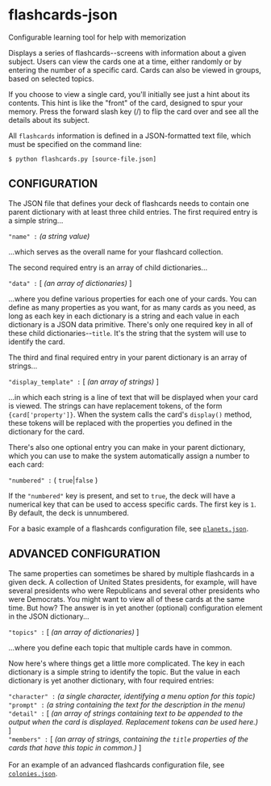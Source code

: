 flashcards-json
===============

Configurable learning tool for help with memorization

Displays a series of flashcards--screens with information about a
given subject. Users can view the cards one at a time, either
randomly or by entering the number of a specific card. Cards
can also be viewed in groups, based on selected topics.

If you choose to view a single card, you'll initially see
just a hint about its contents. This hint is like the "front"
of the card, designed to spur your memory. Press the forward
slash key (/) to flip the card over and see all the details
about its subject.

All `flashcards` information is defined in a JSON-formatted text file,
which must be specified on the command line:

   `$ python flashcards.py [source-file.json]`

CONFIGURATION
-------------

The JSON file that defines your deck of flashcards needs to
contain one parent dictionary with at least three child entries.
The first required entry is a simple string...

  `"name" :` *(a string value)*

...which serves as the overall name for your flashcard collection.

The second required entry is an array of child dictionaries...

  `"data" :` [ *(an array of dictionaries)* ]

...where you define various properties for each one of your cards.
You can define as many properties as you want, for as many cards as you
need, as long as each key in each dictionary is a string and each value
in each dictionary is a JSON data primitive. There's only one required
key in all of these child dictionaries--`title`. It's the string that
the system will use to identify the card.

The third and final required entry in your parent dictionary is an
array of strings...

  `"display_template" :` [ *(an array of strings)* ]

...in which each string is a line of text that will be displayed
when your card is viewed. The strings can have replacement tokens, of
the form `{card['property']}`. When the system calls the card's `display()`
method, these tokens will be replaced with the properties you defined in the
dictionary for the card.

There's also one optional entry you can make in your parent dictionary,
which you can use to make the system automatically assign a number to
each card:

  `"numbered" :` ( `true`|`false` )

If the `"numbered"` key is present, and set to `true`, the deck will have
a numerical key that can be used to access specific cards. The first
key is `1`. By default, the deck is unnumbered.

For a basic example of a flashcards configuration file, see [`planets.json`](https://github.com/wrycoder/python-projects/blob/master/flashcards/planets.json).

ADVANCED CONFIGURATION
----------------------

The same properties can sometimes be shared by multiple flashcards in a
given deck. A collection of United States presidents, for example, will
have several presidents who were Republicans and several other presidents
who were Democrats. You might want to view all of these cards at the same time.
But how? The answer is in yet another (optional) configuration element in
the JSON dictionary...

  `"topics" :` [ *(an array of dictionaries)* ]

...where you define each topic that multiple cards have in common.

Now here's where things get a little more complicated. The key in each dictionary
is a simple string to identify the topic. But the value in each dictionary is
yet another dictionary, with four required entries:

  `"character" :` *(a single character, identifying a menu option for this topic)*\
  `"prompt" :`    *(a string containing the text for the description in the menu)*\
  `"detail" :`    [ *(an array of strings containing text to be appended to
                   the output when the card is displayed. Replacement tokens
                   can be used here.)* ]\
  `"members" :`   [ *(an array of strings, containing the `title` properties of the\
                 cards that have this topic in common.)* ]\
\
For an example of an advanced flashcards configuration file, see [`colonies.json`](https://github.com/wrycoder/python-projects/blob/master/flashcards/colonies.json).
